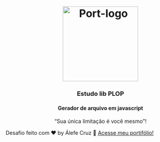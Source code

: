 <h1 align="center">
    <img alt="Port-logo" src="https://raw.githubusercontent.com/alefecrz/bethehero/368b59783dabe247dac90f61bcec1c453dd6afbe/assets/logo.svg](https://raw.githubusercontent.com/alefecruz/plop-generate/master/logo.png" width="200px" />
</h1>
<div  align="center">
  <h3>
    Estudo lib PLOP<br />
  </h3>
  <h4>Gerador de arquivo em javascript</h4>
</div>
<p align="center">“Sua única limitação é você mesmo”!</blockquote>

<p align="center">
</p>

Desafio feito com ♥ by Álefe Cruz :wave: [Acesse meu portifólio!](https://www.alefecruz.com/)

